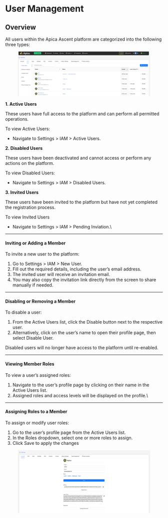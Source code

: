 # User Management

## Overview

All users within the Apica Ascent platform are categorized into the following three types:

<figure><img src="../../.gitbook/assets/image (570).png" alt=""><figcaption></figcaption></figure>

**1. Active Users**

These users have full access to the platform and can perform all permitted operations.

To view Active Users:&#x20;

* Navigate to Settings > IAM > Active Users.

**2. Disabled Users**

These users have been deactivated and cannot access or perform any actions on the platform.

To view Disabled Users:&#x20;

* Navigate to Settings > IAM > Disabled Users.

**3. Invited Users**

These users have been invited to the platform but have not yet completed the registration process.

To view Invited Users

* Navigate to Settings > IAM > Pending Inviation.\


***

#### Inviting or Adding a Member

To invite a new user to the platform:

1. Go to Settings > IAM > New User.
2. Fill out the required details, including the user’s email address.
3. The invited user will receive an invitation email.
4. You may also copy the invitation link directly from the screen to share manually if needed.

***

#### Disabling or Removing a Member

To disable a user:

1. From the Active Users list, click the Disable button next to the respective user.
2. Alternatively, click on the user’s name to open their profile page, then select Disable User.

Disabled users will no longer have access to the platform until re-enabled.

***

#### Viewing Member Roles

To view a user’s assigned roles:

1. Navigate to the user’s profile page by clicking on their name in the Active Users list.
2. Assigned roles and access levels will be displayed on the profile.\


***

#### Assigning Roles to a Member

To assign or modify user roles:

1. Go to the user’s profile page from the Active Users list.
2. In the Roles dropdown, select one or more roles to assign.
3. Click Save to apply the changes

<figure><img src="../../.gitbook/assets/image (571).png" alt=""><figcaption></figcaption></figure>
